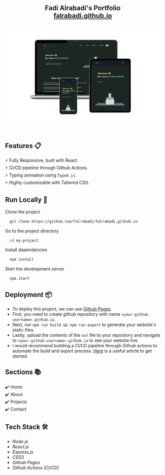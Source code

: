 <h2 align="center">
  Fadi Alrabadi's Portfolio<br/>
  <a href="falrabadi.github.io" target="_blank">falrabadi.github.io</a>
</h2>
<div align="center">
  <img alt="Demo" src="./Images/mockup.png" />
</div>

<br/>

## Features 📋
⚡️ Fully Responsive, built with React.\
⚡️ CI/CD pipeline through Github Actions. \
⚡️ Typing animation using `Typed.js`.\
⚡️ Highly customizable with Tailwind CSS.

## Run Locally 🏃

Clone the project

```bash
  git clone https://github.com/falrabadi/falrabadi.github.io
```

Go to the project directory

```bash
  cd my-project
```

Install dependencies

```bash
  npm install
```

Start the development server 

```bash
  npm start
```

## Deployment 📦
- To deploy this project, we can use [Github Pages](https://pages.github.com/).
- First, you need to create github repository with name `<your-github-username>.github.io`.
- Next, run `npm run build && npm run export` to generate your website's static files.
- Lastly, upload the contents of the `out` file to your repository and navigate to `<your-github-username>.github.io` to see your website live.
- I would recommend building a CI/CD pipeline through Github actions to automate the build and export process. [Here](https://github.com/marketplace/actions/deploy-to-github-pages) is a useful article to get started.

## Sections 📚
✔️ Home \
✔️ About \
✔️ Projects \
✔️ Contact 

## Tech Stack 🛠️
* _Node.js_
* _React.js_
* _Express.js_
* _CSS3_
* _Github Pages_
* _Github Actions (CI/CD)_
